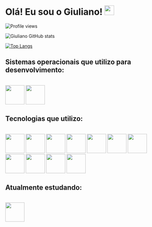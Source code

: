 ### <h1 align="left">Olá! Eu sou o Giuliano! <img src="https://raw.githubusercontent.com/kaueMarques/kaueMarques/master/hi.gif" height="30px">

<p align="left"> <img src="https://komarev.com/ghpvc/?username=GiulianoVianna&color=yellow" alt="Profile views" /> </p>

![Giuliano GitHub stats](https://github-readme-stats.vercel.app/api?username=GiulianoVianna&show_icons=true&theme=dracula)

[![Top Langs](https://github-readme-stats.vercel.app/api/top-langs/?username=GiulianoVianna&langs_count=8&theme=dracula)](https://github.com/anuraghazra/github-readme-stats)

## Sistemas operacionais que utilizo para desenvolvimento:

<div style="diplay: inline_block"></br>
<img src="https://cdn.jsdelivr.net/gh/devicons/devicon/icons/linux/linux-original.svg" width="60" heigth="60" />  
<img src="https://cdn.jsdelivr.net/gh/devicons/devicon/icons/windows8/windows8-original.svg" width="60" heigth="60" />          

## Tecnologias que utilizo:

<div style="diplay: inline_block"></br>
<img src="https://cdn.jsdelivr.net/gh/devicons/devicon/icons/csharp/csharp-original.svg" width="60" heigth="60" />
<img src="https://cdn.jsdelivr.net/gh/devicons/devicon/icons/python/python-original.svg" width="60" heigth="60"  />
<img src="https://cdn.jsdelivr.net/gh/devicons/devicon/icons/java/java-original.svg" width="60" heigth="60"  />
<img src="https://cdn.jsdelivr.net/gh/devicons/devicon/icons/javascript/javascript-original.svg" width="60" heigth="60" /> 
<img src="https://cdn.jsdelivr.net/gh/devicons/devicon/icons/html5/html5-original.svg" width="60" heigth="60" />
<img src="https://cdn.jsdelivr.net/gh/devicons/devicon/icons/css3/css3-original.svg" width="60" heigth="60" />                   
<img src="https://cdn.jsdelivr.net/gh/devicons/devicon/icons/nodejs/nodejs-original.svg" width="60" heigth="60" />          
<img src="https://cdn.jsdelivr.net/gh/devicons/devicon/icons/bootstrap/bootstrap-original.svg" width="60" heigth="60" />
<img src="https://cdn.jsdelivr.net/gh/devicons/devicon/icons/wordpress/wordpress-plain.svg" width="60" heigth="60"  />  
<img src="https://cdn.jsdelivr.net/gh/devicons/devicon/icons/figma/figma-original.svg" width="60" heigth="60" />         
<img src="https://cdn.jsdelivr.net/gh/devicons/devicon/icons/mysql/mysql-original.svg" width="60" heigth="60" />          
          
## Atualmente estudando:

<div style="diplay: inline_block"></br>
<img src="https://cdn.jsdelivr.net/gh/devicons/devicon/icons/unity/unity-original.svg" width="60" heigth="60"  />
</div>







